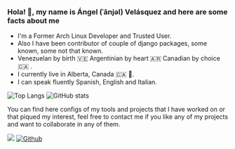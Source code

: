 ### Hola! 👋, my name is Ángel (ˈānjəl) Velásquez and here are some facts about me

  * I'm a Former Arch Linux Developer and Trusted User.
  * Also I have been contributor of couple of django packages, some known, some not that known.
  * Venezuelan by birth 🇻🇪 Argentinian by heart 🇦🇷 Canadian by choice 🇨🇦 .
  * I currently live in Alberta, Canada 🇨🇦 🍁.
  * I can speak fluently Spanish, English and Italian.


![Top Langs](https://github-readme-stats-git-masterrstaa-rickstaa.vercel.app/api/top-langs/?username=angvp&layout=compact&hide=Gettext%20Catalog&show_icons=true&theme=radical)
![GitHub stats](https://github-readme-stats-git-masterrstaa-rickstaa.vercel.app/api?username=angvp&show_icons=true&theme=radical)


You can find here configs of my tools and projects that I have worked on or that piqued my interest, feel free to contact me if you like any of my projects and want to collaborate in any of them.

![](https://visitor-badge.laobi.icu/badge?page_id=angvp) [![Github](https://img.shields.io/github/followers/angvp?label=Follow&style=social)](https://github.com/angvp)
